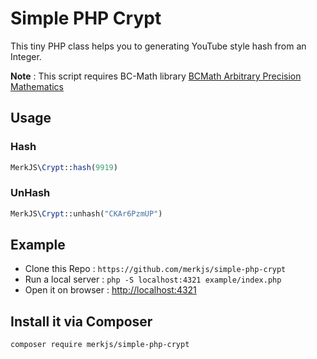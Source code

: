 Simple PHP Crypt
=============

This tiny PHP class helps you to generating YouTube style hash from an Integer.

**Note** : This script requires BC-Math library [BCMath Arbitrary Precision Mathematics](http://php.net/manual/en/book.bc.php)

## Usage
### Hash
```php
MerkJS\Crypt::hash(9919)
```
### UnHash
```php
MerkJS\Crypt::unhash("CKAr6PzmUP")
```

## Example
* Clone this Repo : `https://github.com/merkjs/simple-php-crypt`
* Run a local server : `php -S localhost:4321 example/index.php`
* Open it on browser : [http://localhost:4321](http://localhost:4321)

## Install it via Composer
`composer require merkjs/simple-php-crypt`